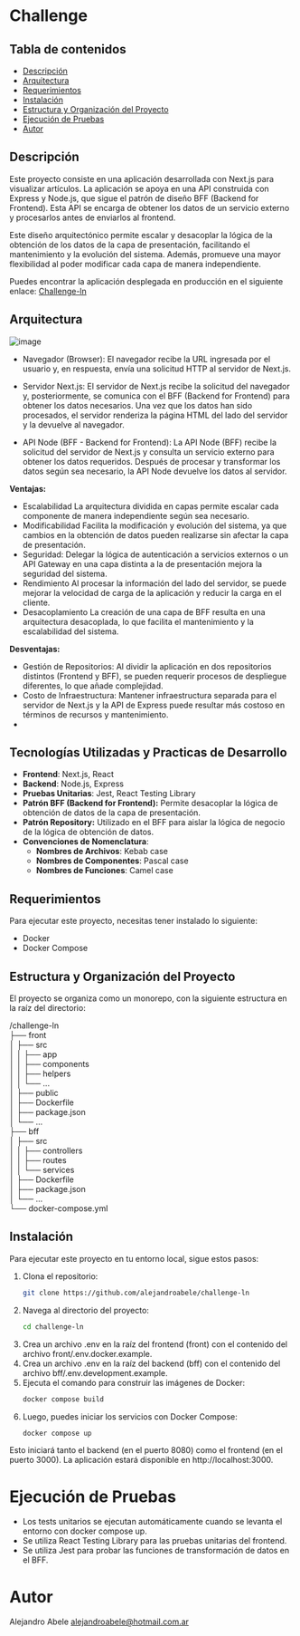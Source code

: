 # Challenge

## Tabla de contenidos
- [Descripción](#descripción)
- [Arquitectura](#arquitectura)
- [Requerimientos](#requerimientos)
- [Instalación](#instalación)
- [Estructura y Organización del Proyecto](#estructura-y-organización-del-proyecto)
- [Ejecución de Pruebas](#ejecución-de-pruebas)
- [Autor](#autor)

## Descripción
Este proyecto consiste en una aplicación desarrollada con Next.js para visualizar artículos. La aplicación se apoya en una API construida con Express y Node.js, que sigue el patrón de diseño BFF (Backend for Frontend). Esta API se encarga de obtener los datos de un servicio externo y procesarlos antes de enviarlos al frontend.

Este diseño arquitectónico permite escalar y desacoplar la lógica de la obtención de los datos de la capa de presentación, facilitando el mantenimiento y la evolución del sistema. Además, promueve una mayor flexibilidad al poder modificar cada capa de manera independiente.

Puedes encontrar la aplicación desplegada en producción en el siguiente enlace: [Challenge-ln](https://front-alejandroabele-alejandroabeles-projects.vercel.app/)

## Arquitectura

![image](https://github.com/alejandroabele/challenge-ln/assets/71268932/06420689-2c23-43a6-8a8f-0429d3c71049)

- Navegador (Browser):
El navegador recibe la URL ingresada por el usuario y, en respuesta, envía una solicitud HTTP al servidor de Next.js.

- Servidor Next.js:
El servidor de Next.js recibe la solicitud del navegador y, posteriormente, se comunica con el BFF (Backend for Frontend) para obtener los datos necesarios. Una vez que los datos han sido procesados, el servidor renderiza la página HTML del lado del servidor y la devuelve al navegador.

- API Node (BFF - Backend for Frontend):
La API Node (BFF) recibe la solicitud del servidor de Next.js y consulta un servicio externo para obtener los datos requeridos. Después de procesar y transformar los datos según sea necesario, la API Node devuelve los datos al servidor.

**Ventajas:**
- Escalabilidad La arquitectura dividida en capas permite escalar cada componente de manera independiente según sea necesario.
- Modificabilidad Facilita la modificación y evolución del sistema, ya que cambios en la obtención de datos pueden realizarse sin afectar la capa de presentación.
- Seguridad: Delegar la lógica de autenticación a servicios externos o un API Gateway en una capa distinta a la de presentación mejora la seguridad del sistema.
- Rendimiento Al procesar la información del lado del servidor, se puede mejorar la velocidad de carga de la aplicación y reducir la carga en el cliente.
- Desacoplamiento La creación de una capa de BFF resulta en una arquitectura desacoplada, lo que facilita el mantenimiento y la escalabilidad del sistema.

**Desventajas:**
- Gestión de Repositorios: Al dividir la aplicación en dos repositorios distintos (Frontend y BFF), se pueden requerir procesos de despliegue diferentes, lo que añade complejidad.
- Costo de Infraestructura: Mantener infraestructura separada para el servidor de Next.js y la API de Express puede resultar más costoso en términos de recursos y mantenimiento.
- 
## Tecnologías Utilizadas y Practicas de Desarrollo

- **Frontend**: Next.js, React
- **Backend**: Node.js, Express
- **Pruebas Unitarias**: Jest, React Testing Library
- **Patrón BFF (Backend for Frontend):** Permite desacoplar la lógica de obtención de datos de la capa de presentación. 
- **Patrón Repository:** Utilizado en el BFF para aislar la lógica de negocio de la lógica de obtención de datos.
- **Convenciones de Nomenclatura**:
  - **Nombres de Archivos**: Kebab case
  - **Nombres de Componentes**: Pascal case
  - **Nombres de Funciones**: Camel case

## Requerimientos
Para ejecutar este proyecto, necesitas tener instalado lo siguiente:

- Docker
- Docker Compose

## Estructura y Organización del Proyecto

El proyecto se organiza como un monorepo, con la siguiente estructura en la raíz del directorio:

/challenge-ln  
├── front  
│   ├── src  
│   │   ├── app  
│   │   ├── components  
│   │   ├── helpers  
│   │   └── ...  
│   ├── public  
│   ├── Dockerfile  
│   ├── package.json  
│   └── ...  
├── bff  
│   ├── src  
│   │   ├── controllers  
│   │   ├── routes  
│   │   └── services  
│   ├── Dockerfile  
│   ├── package.json  
│   └── ...  
└── docker-compose.yml  

## Instalación

Para ejecutar este proyecto en tu entorno local, sigue estos pasos:

1. Clona el repositorio:
   ```sh
   git clone https://github.com/alejandroabele/challenge-ln
   ```
2. Navega al directorio del proyecto:
   ```sh
   cd challenge-ln
   ```
3. Crea un archivo .env en la raíz del frontend (front) con el contenido del archivo front/.env.docker.example.
4. Crea un archivo .env en la raíz del backend (bff) con el contenido del archivo bff/.env.development.example.
5. Ejecuta el comando para construir las imágenes de Docker:
   ```sh
   docker compose build
   ```
6. Luego, puedes iniciar los servicios con Docker Compose:
      ```sh
   docker compose up
   ```
Esto iniciará tanto el backend (en el puerto 8080) como el frontend (en el puerto 3000). La aplicación estará disponible en http://localhost:3000.

# Ejecución de Pruebas
- Los tests unitarios se ejecutan automáticamente cuando se levanta el entorno con docker compose up.
- Se utiliza React Testing Library para las pruebas unitarias del frontend.
- Se utiliza Jest para probar las funciones de transformación de datos en el BFF.

# Autor

Alejandro Abele 
alejandroabele@hotmail.com.ar
